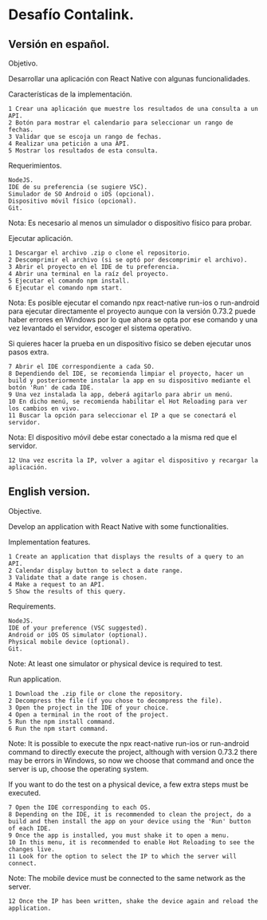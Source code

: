 # Desafío Contalink.

## Versión en español.

Objetivo.

Desarrollar una aplicación con React Native con algunas funcionalidades.

Características de la implementación.

    1 Crear una aplicación que muestre los resultados de una consulta a un API.
    2 Botón para mostrar el calendario para seleccionar un rango de fechas.
    3 Validar que se escoja un rango de fechas.
    4 Realizar una petición a una API.
    5 Mostrar los resultados de esta consulta.

Requerimientos.

    NodeJS.
    IDE de su preferencia (se sugiere VSC).
    Simulador de SO Android o iOS (opcional). 
    Dispositivo móvil físico (opcional).
    Git.

Nota: Es necesario al menos un simulador o dispositivo físico para probar. 

Ejecutar aplicación.

    1 Descargar el archivo .zip o clone el repositorio.
    2 Descomprimir el archivo (si se optó por descomprimir el archivo).
    3 Abrir el proyecto en el IDE de tu preferencia.
    4 Abrir una terminal en la raíz del proyecto.
    5 Ejecutar el comando npm install.
    6 Ejecutar el comando npm start.

Nota: Es posible ejecutar el comando npx react-native run-ios o run-android para ejecutar directamente el proyecto aunque con la versión 0.73.2 puede haber errores en Windows por lo que ahora se opta por ese comando y una vez levantado el servidor, escoger el sistema operativo.

Si quieres hacer la prueba en un dispositivo físico se deben ejecutar unos pasos extra.

    7 Abrir el IDE correspondiente a cada SO.
    8 Dependiendo del IDE, se recomienda limpiar el proyecto, hacer un build y posteriormente instalar la app en su dispositivo mediante el botón 'Run' de cada IDE.
    9 Una vez instalada la app, deberá agitarlo para abrir un menú.
    10 En dicho menú, se recomienda habilitar el Hot Reloading para ver los cambios en vivo.
    11 Buscar la opción para seleccionar el IP a que se conectará el servidor.

Nota: El dispositivo móvil debe estar conectado a la misma red que el servidor.
    
    12 Una vez escrita la IP, volver a agitar el dispositivo y recargar la aplicación.

## English version.

Objective.

Develop an application with React Native with some functionalities.

Implementation features.

    1 Create an application that displays the results of a query to an API.
    2 Calendar display button to select a date range.
    3 Validate that a date range is chosen.
    4 Make a request to an API.
    5 Show the results of this query.

Requirements.

    NodeJS.
    IDE of your preference (VSC suggested).
    Android or iOS OS simulator (optional).
    Physical mobile device (optional).
    Git.

Note: At least one simulator or physical device is required to test.

Run application.

    1 Download the .zip file or clone the repository.
    2 Decompress the file (if you chose to decompress the file).
    3 Open the project in the IDE of your choice.
    4 Open a terminal in the root of the project.
    5 Run the npm install command.
    6 Run the npm start command.

Note: It is possible to execute the npx react-native run-ios or run-android command to directly execute the project, although with version 0.73.2 there may be errors in Windows, so now we choose that command and once the server is up, choose the operating system.

If you want to do the test on a physical device, a few extra steps must be executed.

    7 Open the IDE corresponding to each OS.
    8 Depending on the IDE, it is recommended to clean the project, do a build and then install the app on your device using the 'Run' button of each IDE.
    9 Once the app is installed, you must shake it to open a menu.
    10 In this menu, it is recommended to enable Hot Reloading to see the changes live.
    11 Look for the option to select the IP to which the server will connect.

Note: The mobile device must be connected to the same network as the server.
    
    12 Once the IP has been written, shake the device again and reload the application.